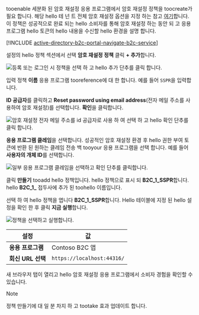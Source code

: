 tooenable 세분화 된 암호 재설정 응용 프로그램에서 암호 재설정 정책을 toocreate가 필요 합니다. 해당 hello 테 넌 트 전체 암호 재설정 옵션을 지정 하는 참고 [여기](../articles/active-directory-b2c/active-directory-b2c-reference-sspr.md)합니다. 이 정책은 성공적으로 완료 되는 hello 소비자를 통해 암호 재설정 하는 동안 되 고 응용 프로그램 hello 토큰의 hello 내용을 수신할 hello 환경을 설명 합니다.

[!INCLUDE [active-directory-b2c-portal-navigate-b2c-service](active-directory-b2c-portal-navigate-b2c-service.md)]

설정의 hello 정책 섹션에서 선택 **암호 재설정 정책** 클릭 **+ 추가**합니다.

![등록 또는 로그인 시 정책을 선택 하 고 hello 추가 단추를 클릭 합니다.](media/active-directory-b2c-create-password-reset-policy/add-b2c-password-reset-policy.png)

입력 정책 **이름** 응용 프로그램 tooreference에 대 한 합니다. 예를 들어 `SSPR`을 입력합니다.

**ID 공급자**를 클릭하고 **Reset password using email address**(전자 메일 주소를 사용하여 암호 재설정)를 선택합니다. **확인**을 클릭합니다.

![암호 재설정 전자 메일 주소를 id 공급자로 사용 하 여 선택 하 고 hello 확인 단추를 클릭 합니다.](media/active-directory-b2c-create-password-reset-policy/add-b2c-password-reset-identity-providers.png)

**응용 프로그램 클레임**을 선택합니다. 성공적인 암호 재설정 환경 후 hello 권한 부여 토큰에 반환 된 원하는 클레임 전송 백 tooyour 응용 프로그램을 선택 합니다. 예를 들어 **사용자의 개체 ID**를 선택합니다.

![일부 응용 프로그램 클레임을 선택하고 확인 단추를 클릭합니다.](media/active-directory-b2c-create-password-reset-policy/add-b2c-password-reset-application-claims.png)

클릭 **만들기** tooadd hello 정책입니다. hello 정책으로 표시 되 **B2C_1_SSPR**합니다. hello **B2C_1_** 접두사에 추가 된 toohello 이름입니다.

선택 하 여 hello 정책을 엽니다 **B2C_1_SSPR**합니다. Hello 테이블에 지정 된 hello 설정을 확인 한 후 클릭 **지금 실행**합니다.

![정책을 선택하고 실행합니다.](media/active-directory-b2c-create-password-reset-policy/run-b2c-password-reset-policy.png)

| 설정      | 값  |
| ------------ | ------ |
| **응용 프로그램** | Contoso B2C 앱 |
| **회신 URL 선택** | `https://localhost:44316/` |

새 브라우저 탭이 열리고 hello 암호 재설정 응용 프로그램에서 소비자 경험을 확인할 수 있습니다.

> [!NOTE]
> 정책 만들기에 대 일 분 차지 하 고 tootake 효과 업데이트 합니다.
>
